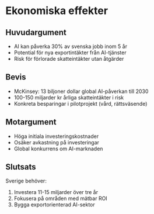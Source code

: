 # Ekonomiska effekter

## Huvudargument
- AI kan påverka 30% av svenska jobb inom 5 år
- Potential för nya exportintäkter från AI-tjänster
- Risk för förlorade skatteintäkter utan åtgärder

## Bevis
- McKinsey: 13 biljoner dollar global AI-påverkan till 2030
- 100-150 miljarder kr årliga skatteintäkter i risk
- Konkreta besparingar i pilotprojekt (vård, rättsväsende)

## Motargument
- Höga initiala investeringskostnader
- Osäker avkastning på investeringar
- Global konkurrens om AI-marknaden

## Slutsats
Sverige behöver:
1. Investera 11-15 miljarder över tre år
2. Fokusera på områden med mätbar ROI
3. Bygga exportorienterad AI-sektor
